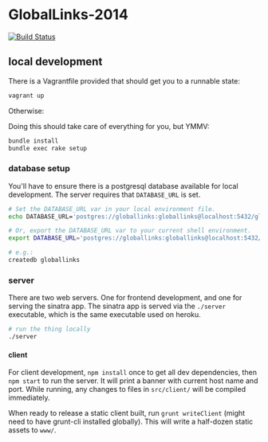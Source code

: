 GlobalLinks-2014
================

[![Build Status](https://travis-ci.org/globallinks/volunteer-portal.svg?branch=master)](https://travis-ci.org/globallinks/volunteer-portal)

## local development

There is a Vagrantfile provided that should get you to a runnable state:
```bash
vagrant up
```

Otherwise:

Doing this should take care of everything for you, but YMMV:

``` bash
bundle install
bundle exec rake setup
```

### database setup

You'll have to ensure there is a postgresql database available for
local development.  The server requires that `DATABASE_URL` is set.


``` bash
# Set the DATABASE_URL var in your local environment file.
echo DATABASE_URL='postgres://globallinks:globallinks@localhost:5432/globallinks' >> .env

# Or, export the DATABASE_URL var to your current shell environment.
export DATABASE_URL='postgres://globallinks:globallinks@localhost:5432/globallinks'

# e.g.:
createdb globallinks
```

### server

There are two web servers.  One for frontend development, and one
for serving the sinatra app.  The sinatra app is served via the
`./server` executable, which is the same executable used on heroku.


``` bash
# run the thing locally
./server
```

#### client

For client development, `npm install` once to get all dev
dependencies, then `npm start` to run the server. It will
print a banner with current host name and port. While running,
any changes to files in `src/client/` will be compiled
immediately.

When ready to release a static client built, run
`grunt writeClient` (might need to have grunt-cli installed
globally). This will write a half-dozen static assets to `www/`.
